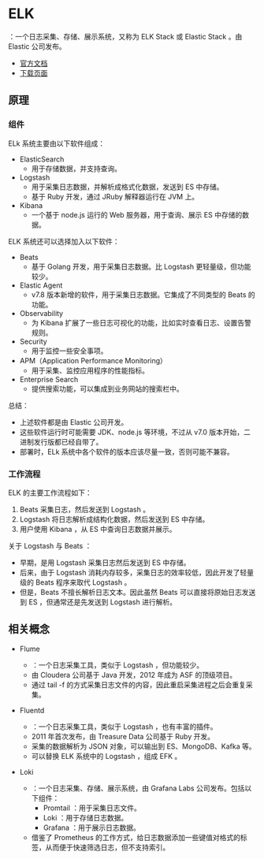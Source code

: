 # ELK

：一个日志采集、存储、展示系统，又称为 ELK Stack 或 Elastic Stack 。由 Elastic 公司发布。
- [官方文档](https://www.elastic.co/guide/index.html)
- [下载页面](https://www.elastic.co/cn/downloads/)

## 原理

### 组件

ELk 系统主要由以下软件组成：
- ElasticSearch
  - 用于存储数据，并支持查询。
- Logstash
  - 用于采集日志数据，并解析成格式化数据，发送到 ES 中存储。
  - 基于 Ruby 开发，通过 JRuby 解释器运行在 JVM 上。
- Kibana
  - 一个基于 node.js 运行的 Web 服务器，用于查询、展示 ES 中存储的数据。

ELK 系统还可以选择加入以下软件：
- Beats
  - 基于 Golang 开发，用于采集日志数据。比 Logstash 更轻量级，但功能较少。
- Elastic Agent
  - v7.8 版本新增的软件，用于采集日志数据。它集成了不同类型的 Beats 的功能。
- Observability
  - 为 Kibana 扩展了一些日志可视化的功能，比如实时查看日志、设置告警规则。
- Security
  - 用于监控一些安全事项。
- APM（Application Performance Monitoring）
  - 用于采集、监控应用程序的性能指标。
- Enterprise Search
  - 提供搜索功能，可以集成到业务网站的搜索栏中。

总结：
- 上述软件都是由 Elastic 公司开发。
- 这些软件运行时可能需要 JDK、node.js 等环境，不过从 v7.0 版本开始，二进制发行版都已经自带了。
- 部署时，ELk 系统中各个软件的版本应该尽量一致，否则可能不兼容。

### 工作流程

ELK 的主要工作流程如下：
1. Beats 采集日志，然后发送到 Logstash 。
2. Logstash 将日志解析成结构化数据，然后发送到 ES 中存储。
3. 用户使用 Kibana ，从 ES 中查询日志数据并展示。

关于 Logstash 与 Beats ：
- 早期，是用 Logstash 采集日志然后发送到 ES 中存储。
- 后来，由于 Logstash 消耗内存较多，采集日志的效率较低，因此开发了轻量级的 Beats 程序来取代 Logstash 。
- 但是，Beats 不擅长解析日志文本。因此虽然 Beats 可以直接将原始日志发送到 ES ，但通常还是先发送到 Logstash 进行解析。

## 相关概念

- Flume
  - ：一个日志采集工具，类似于 Logstash ，但功能较少。
  - 由 Cloudera 公司基于 Java 开发，2012 年成为 ASF 的顶级项目。
  - 通过 tail -f 的方式采集日志文件的内容，因此重启采集进程之后会重复采集。

- Fluentd
  - ：一个日志采集工具，类似于 Logstash ，也有丰富的插件。
  - 2011 年首次发布，由 Treasure Data 公司基于 Ruby 开发。
  - 采集的数据解析为 JSON 对象，可以输出到 ES、MongoDB、Kafka 等。
  - 可以替换 ELK 系统中的 Logstash ，组成 EFK 。

- Loki
  - ：一个日志采集、存储、展示系统，由 Grafana Labs 公司发布。包括以下组件：
    - Promtail ：用于采集日志文件。
    - Loki ：用于存储日志数据。
    - Grafana ：用于展示日志数据。
  - 借鉴了 Prometheus 的工作方式，给日志数据添加一些键值对格式的标签，从而便于快速筛选日志，但不支持索引。
